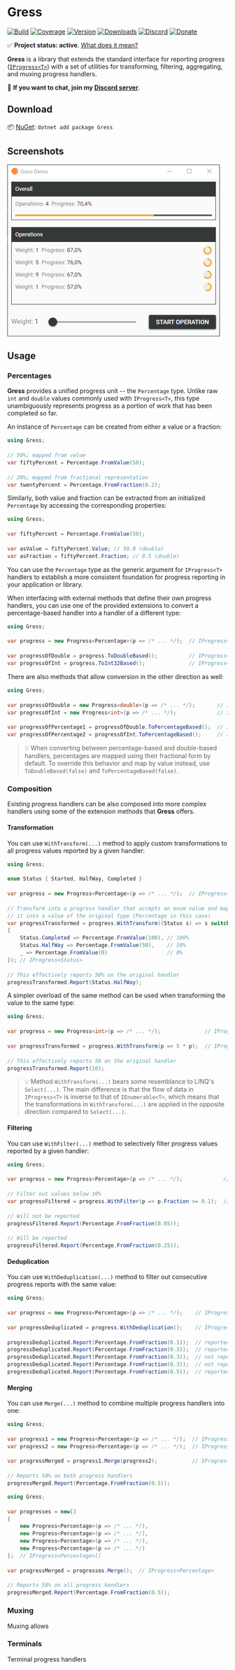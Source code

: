 # Gress

[![Build](https://github.com/Tyrrrz/Gress/workflows/main/badge.svg?branch=master)](https://github.com/Tyrrrz/Gress/actions)
[![Coverage](https://codecov.io/gh/Tyrrrz/Gress/branch/master/graph/badge.svg)](https://codecov.io/gh/Tyrrrz/Gress)
[![Version](https://img.shields.io/nuget/v/Gress.svg)](https://nuget.org/packages/Gress)
[![Downloads](https://img.shields.io/nuget/dt/Gress.svg)](https://nuget.org/packages/Gress)
[![Discord](https://img.shields.io/discord/869237470565392384?label=discord)](https://discord.gg/2SUWKFnHSm)
[![Donate](https://img.shields.io/badge/donate-$$$-purple.svg)](https://tyrrrz.me/donate)

✅ **Project status: active**. [What does it mean?](https://github.com/Tyrrrz/.github/blob/master/docs/project-status.md)

**Gress** is a library that extends the standard interface for reporting progress ([`IProgress<T>`](https://docs.microsoft.com/en-us/dotnet/api/system.iprogress-1)) with a set of utilities for transforming, filtering, aggregating, and muxing progress handlers.

💬 **If you want to chat, join my [Discord server](https://discord.gg/2SUWKFnHSm)**.

## Download

📦 [NuGet](https://nuget.org/packages/Gress): `dotnet add package Gress`

## Screenshots

![demo](.screenshots/demo.png)

## Usage

### Percentages

**Gress** provides a unified progress unit -- the `Percentage` type.
Unlike raw `int` and `double` values commonly used with `IProgress<T>`, this type unambiguously represents progress as a portion of work that has been completed so far.

An instance of `Percentage` can be created from either a value or a fraction:

```csharp
using Gress;

// 50%; mapped from value
var fiftyPercent = Percentage.FromValue(50);

// 20%; mapped from fractional representation
var twentyPercent = Percentage.FromFraction(0.2);
```

Similarly, both value and fraction can be extracted from an initialized `Percentage` by accessing the corresponding properties:

```csharp
using Gress;

var fiftyPercent = Percentage.FromValue(50);

var asValue = fiftyPercent.Value; // 50.0 (double)
var asFraction = fiftyPercent.Fraction; // 0.5 (double)
```

You can use the `Percentage` type as the generic argument for `IProgress<T>` handlers to establish a more consistent foundation for progress reporting in your application or library.

When interfacing with external methods that define their own progress handlers, you can use one of the provided extensions to convert a percentage-based handler into a handler of a different type:

```csharp
using Gress;

var progress = new Progress<Percentage>(p => /* ... */);  // IProgress<Percentage>

var progressOfDouble = progress.ToDoubleBased();          // IProgress<double>
var progressOfInt = progress.ToInt32Based();              // IProgress<int>
```

There are also methods that allow conversion in the other direction as well:

```csharp
using Gress;

var progressOfDouble = new Progress<double>(p => /* ... */);       // IProgress<double>
var progressOfInt = new Progress<int>(p => /* ... */);             // IProgress<int>

var progressOfPercentage1 = progressOfDouble.ToPercentageBased();  // IProgress<Percentage>
var progressOfPercentage2 = progressOfInt.ToPercentageBased();     // IProgress<Percentage>
```

> 💡 When converting between percentage-based and double-based handlers, percentages are mapped using their fractional form by default.
To override this behavior and map by value instead, use `ToDoubleBased(false)` and `ToPercentageBased(false)`.

### Composition

Existing progress handlers can be also composed into more complex handlers using some of the extension methods that **Gress** offers.

#### Transformation

You can use `WithTransform(...)` method to apply custom transformations to all progress values reported by a given handler:

```csharp
using Gress;

enum Status { Started, HalfWay, Completed }

var progress = new Progress<Percentage>(p => /* ... */);  // IProgress<Percentage>

// Transform into a progress handler that accepts an enum value and maps
// it into a value of the original type (Percentage in this case)
var progressTransformed = progress.WithTransform((Status s) => s switch
{
    Status.Completed => Percentage.FromValue(100), // 100%
    Status.HalfWay => Percentage.FromValue(50),    // 50%
    _ => Percentage.FromValue(0)                   // 0%
}); // IProgress<Status>

// This effectively reports 50% on the original handler
progressTransformed.Report(Status.HalfWay);
```

A simpler overload of the same method can be used when transforming the value to the same type:

```csharp
using Gress;

var progress = new Progress<int>(p => /* ... */);              // IProgress<int>

var progressTransformed = progress.WithTransform(p => 5 * p);  // IProgress<int>

// This effectively reports 50 on the original handler
progressTransformed.Report(10);
```

> 💡 Method `WithTransform(...)` bears some resemblance to LINQ's `Select(...)`.
The main difference is that the flow of data in `IProgress<T>` is inverse to that of `IEnumerable<T>`, which means that the transformations in `WithTransform(...)` are applied in the opposite direction compared to `Select(...)`.

#### Filtering

You can use `WithFilter(...)` method to selectively filter progress values reported by a given handler:

```csharp
using Gress;

var progress = new Progress<Percentage>(p => /* ... */);             // IProgress<Percentage>

// Filter out values below 10%
var progressFiltered = progress.WithFilter(p => p.Fraction >= 0.1);  // IProgress<Percentage>

// Will not be reported
progressFiltered.Report(Percentage.FromFraction(0.05));

// Will be reported
progressFiltered.Report(Percentage.FromFraction(0.25));
```

#### Deduplication

You can use `WithDeduplication(...)` method to filter out consecutive progress reports with the same value:

```csharp
using Gress;

var progress = new Progress<Percentage>(p => /* ... */);    // IProgress<Percentage>

var progressDeduplicated = progress.WithDeduplication();    // IProgress<Percentage>

progressDeduplicated.Report(Percentage.FromFraction(0.1));  // reported
progressDeduplicated.Report(Percentage.FromFraction(0.3));  // reported
progressDeduplicated.Report(Percentage.FromFraction(0.3));  // not reported
progressDeduplicated.Report(Percentage.FromFraction(0.3));  // not reported
progressDeduplicated.Report(Percentage.FromFraction(0.5));  // reported
```

#### Merging

You can use `Merge(...)` method to combine multiple progress handlers into one:

```csharp
using Gress;

var progress1 = new Progress<Percentage>(p => /* ... */);  // IProgress<Percentage>
var progress2 = new Progress<Percentage>(p => /* ... */);  // IProgress<Percentage>

var progressMerged = progress1.Merge(progress2);           // IProgress<Percentage>

// Reports 50% on both progress handlers
progressMerged.Report(Percentage.FromFraction(0.5));
```

```csharp
using Gress;

var progresses = new[]
{
    new Progress<Percentage>(p => /* ... */),
    new Progress<Percentage>(p => /* ... */),
    new Progress<Percentage>(p => /* ... */),
    new Progress<Percentage>(p => /* ... */)
};  // IProgress<Percentage>[]

var progressMerged = progresses.Merge();  // IProgress<Percentage>

// Reports 50% on all progress handlers
progressMerged.Report(Percentage.FromFraction(0.5));
```

### Muxing

Muxing allows

### Terminals

Terminal progress handlers